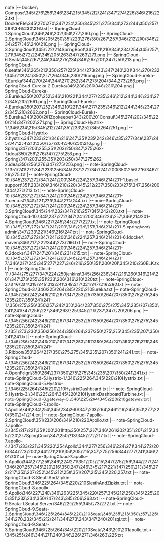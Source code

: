 note
|-- Docker\ Compose\345\276\256\346\234\215\345\212\241\347\274\226\346\216\222.txt
|-- DockerFile\345\270\270\347\224\250\345\221\275\344\273\244\350\257\264\346\230\216.txt
|-- SpringCloud-1.SpringCloud\346\246\202\350\277\260.png
|-- SpringCloud-2.SpringCloud\345\205\250\351\223\276\350\267\257\346\212\200\346\234\257\346\240\210.png
|-- SpringCloud-3.SpringCloud\345\222\214SpringBoot\347\211\210\346\234\254\345\257\271\345\272\224\345\205\263\347\263\273.png
|-- SpringCloud-6.Seata\345\267\245\344\275\234\346\265\201\347\250\213.png
|-- SpringCloud-6.seata\346\265\213\350\257\225\344\273\243\347\240\201\344\270\232\345\212\241\350\257\264\346\230\216png.png
|-- SpringCloud-Eureka-1.Eureka\344\270\244\344\270\252\347\273\204\344\273\266.png
|-- SpringCloud-Eureka-2.Eureka\346\236\266\346\236\204.png
|-- SpringCloud-Eureka-3.Eureka\350\207\252\346\210\221\344\277\235\346\212\244\346\234\272\345\210\2661.png
|-- SpringCloud-Eureka-4.Eureka\350\207\252\346\210\221\344\277\235\346\212\244\346\234\272\345\210\2662.png
|-- SpringCloud-Eureka-5.Eureka\343\200\201Zookeeper\343\200\201Consul\345\274\202\345\220\214\347\202\271.png
|-- SpringCloud-Hystrix-1.\346\234\215\345\212\241\351\233\252\345\264\251.png
|-- SpringCloud-Hystrix-2.hystrix\347\233\221\346\216\247\351\235\242\346\235\277\346\237\245\347\234\213\350\257\264\346\230\216.png
|-- Spring\347\203\255\351\203\250\347\275\262-1.idea\350\256\276\347\275\256.png
|-- Spring\347\203\255\351\203\250\347\275\262-2.idea\350\256\276\347\275\256.png
|-- note-SpringCloud-1.\351\241\271\347\233\256\345\237\272\347\241\200\350\256\276\346\226\275.txt
|-- note-SpringCloud-10.\345\237\272\347\241\200\346\224\257\346\214\201-1.basic\ support\351\233\206\346\210\220\345\212\237\350\203\275\347\256\200\344\273\213.txt
|-- note-SpringCloud-10.\345\237\272\347\241\200\346\224\257\346\214\201-2.centos7\345\221\275\344\273\244.txt
|-- note-SpringCloud-10.\345\237\272\347\241\200\346\224\257\346\214\201-3.SpringCloud\345\244\232\347\216\257\345\242\203.txt
|-- note-SpringCloud-10.\345\237\272\347\241\200\346\224\257\346\214\201-4.SpringCloud\346\227\245\345\277\227.txt
|-- note-SpringCloud-10.\345\237\272\347\241\200\346\224\257\346\214\201-5.springboot\ admin\347\233\221\346\216\247.txt
|-- note-SpringCloud-10.\345\237\272\347\241\200\346\224\257\346\214\201-6.1docker\ maven\346\217\222\344\273\266.txt
|-- note-SpringCloud-10.\345\237\272\347\241\200\346\224\257\346\214\201-6.2docker\347\247\201\346\234\215.txt
|-- note-SpringCloud-10.\345\237\272\347\241\200\346\224\257\346\214\201-7.\346\227\245\345\277\227\346\216\250\351\200\201\345\210\260ELK.txt
|-- note-SpringCloud-11.\344\275\277\347\224\250jenkins\345\256\236\347\216\260\346\214\201\347\273\255\351\233\206\346\210\220txt
|-- note-SpringCloud-2.\346\234\215\345\212\241\345\217\221\347\216\260.txt
|-- note-SpringCloud-3.\346\225\264\345\220\210Eureka.txt
|-- note-SpringCloud-4.\345\256\242\346\210\267\347\253\257\350\264\237\350\275\275\345\235\207\350\241\241-1.\350\275\256\350\257\242\350\264\237\350\275\275\345\235\207\350\241\241\347\256\227\346\263\225\345\216\237\347\220\206.png
|-- note-SpringCloud-4.\345\256\242\346\210\267\347\253\257\350\264\237\350\275\275\345\235\207\350\241\241-2.\351\273\230\350\256\244\350\264\237\350\275\275\345\235\207\350\241\241.txt
|-- note-SpringCloud-4.\345\256\242\346\210\267\347\253\257\350\264\237\350\275\275\345\235\207\350\241\241-3.Ribbon\350\264\237\350\275\275\345\235\207\350\241\241.txt
|-- note-SpringCloud-4.\345\256\242\346\210\267\347\253\257\350\264\237\350\275\275\345\235\207\350\241\241-4.OpenFeign\350\264\237\350\275\275\345\235\207\350\241\241.txt
|-- note-SpringCloud-5.Hystrix-1.\346\225\264\345\220\210Hystrix.txt
|-- note-SpringCloud-5.Hystrix-2.\346\225\264\345\220\210HystrixDashboard.txt
|-- note-SpringCloud-5.Hystrix-3.\346\225\264\345\220\210HystrixDashboardTurbine.txt
|-- note-SpringCloud-6.gateway-3.\346\225\264\345\220\210gateway.txt
|-- note-SpringCloud-7.apollo-1.Apollo\346\234\254\345\234\260\347\233\264\346\216\245\350\277\220\350\241\214.txt
|-- note-SpringCloud-7.apollo-2.SpringCloud\351\233\206\346\210\220Apollo.txt
|-- note-SpringCloud-7.apollo-3.\345\217\221\351\200\201http\350\257\267\346\261\202\351\207\215\345\220\257SpingCoud\347\250\213\345\272\217.txt
|-- note-SpringCloud-7.apollo-4.\347\233\221\345\220\254Apollo\344\277\256\346\224\271\344\272\206\344\273\200\344\271\210\351\205\215\347\275\256\344\277\241\346\201\257.txt
|-- note-SpringCloud-7.apollo-5.Apollo\344\277\256\346\224\271\351\205\215\347\275\256\344\277\241\346\201\257\345\220\216\350\247\246\345\217\221\347\250\213\345\272\217\350\207\252\345\212\250\351\207\215\345\220\257.txt
|-- note-SpringCloud-8.SleuthAndZipkin-SpringCloud\346\225\264\345\220\210SleuthAndZipkin.txt
|-- note-SpringCloud-8.apollo-5.Apollo\346\227\240\346\263\225\345\220\257\345\212\250\346\225\205\351\232\234\350\247\243\345\206\263.txt
|-- note-SpringCloud-9.Seata-1.Seata\ Server\346\220\255\345\273\272.txt
|-- note-SpringCloud-9.Seata-2.SpringCloud\346\225\264\345\220\210Seata\346\265\213\350\257\225\344\270\232\345\212\241\344\273\243\347\240\201sql.txt
|-- note-SpringCloud-9.Seata-3.SpringCloud\346\225\264\345\220\210Seata\343\200\201apollo.txt
•-- \345\255\246\344\271\240\346\226\271\346\263\225.txt